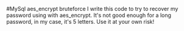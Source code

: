 #MySql aes_encrypt bruteforce
I write this code to try to recover my password using with aes_encrypt. It's not good enough for a long password, in my case, it's 5 letters.  Use it at your own risk!

